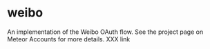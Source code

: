 # weibo

An implementation of the Weibo OAuth flow. See the project page on Meteor Accounts for more details. XXX link